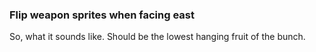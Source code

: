 ### Flip weapon sprites when facing east
So, what it sounds like. Should be the lowest hanging fruit of the bunch.